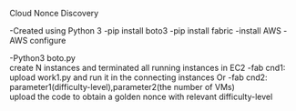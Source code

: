  Cloud Nonce Discovery

-Created using Python 3
-pip install boto3
-pip install fabric
-install AWS
-AWS configure

-Python3 boto.py        
 create N instances and terminated all running instances in EC2
-fab cnd1:              
 upload work1.py and run it in the connecting instances
Or
-fab cnd2: parameter1(difficulty-level),parameter2(the number of VMs)  
upload the code to obtain a golden nonce with relevant difficulty-level